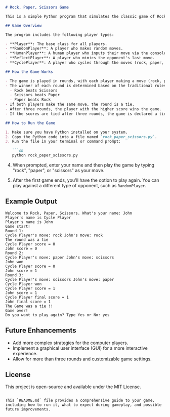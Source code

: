 ```markdown
# Rock, Paper, Scissors Game

This is a simple Python program that simulates the classic game of Rock, Paper, Scissors. The game is played between two players, and their scores are tracked and displayed after each round.

## Game Overview

The program includes the following player types:

- **Player**: The base class for all players.
- **RandomPlayer**: A player who makes random moves.
- **HumanPlayer**: A human player who inputs their move via the console.
- **ReflectPlayer**: A player who mimics the opponent's last move.
- **CyclePlayer**: A player who cycles through the moves (rock, paper, scissors) sequentially.

## How the Game Works

- The game is played in rounds, with each player making a move (rock, paper, or scissors).
- The winner of each round is determined based on the traditional rules of Rock, Paper, Scissors:
  - Rock beats Scissors
  - Scissors beats Paper
  - Paper beats Rock
- If both players make the same move, the round is a tie.
- After three rounds, the player with the higher score wins the game.
- If the scores are tied after three rounds, the game is declared a tie.

## How to Run the Game

1. Make sure you have Python installed on your system.
2. Copy the Python code into a file named `rock_paper_scissors.py`.
3. Run the file in your terminal or command prompt:

   ```sh
   python rock_paper_scissors.py
   ```

4. When prompted, enter your name and then play the game by typing "rock", "paper", or "scissors" as your move.

5. After the first game ends, you'll have the option to play again. You can play against a different type of opponent, such as `RandomPlayer`.

## Example Output

```text
Welcome to Rock, Paper, Scissors. What's your name: John
Player's name is Cycle Player
Player's name is John
Game start!
Round 1:
Cycle Player's move: rock John's move: rock
The round was a tie
Cycle Player score = 0
John score = 0
Round 2:
Cycle Player's move: paper John's move: scissors
John won
Cycle Player score = 0
John score = 1
Round 3:
Cycle Player's move: scissors John's move: paper
Cycle Player won
Cycle Player score = 1
John score = 1
Cycle Player final score = 1
John final score = 1
The Game was a tie !!
Game over!
Do you want to play again? Type Yes or No: yes
```

## Future Enhancements

- Add more complex strategies for the computer players.
- Implement a graphical user interface (GUI) for a more interactive experience.
- Allow for more than three rounds and customizable game settings.

## License

This project is open-source and available under the MIT License.
```

This `README.md` file provides a comprehensive guide to your game, including how to run it, what to expect during gameplay, and possible future improvements.
